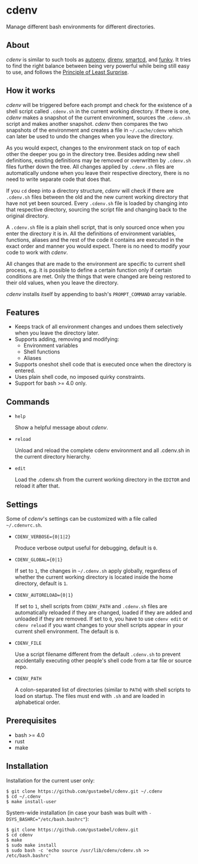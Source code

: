 # cdenv

Manage different bash environments for different directories.


## About

*cdenv* is similar to such tools as
[autoenv](https://github.com/kennethreitz/autoenv),
[direnv](https://direnv.net), [smartcd](https://github.com/cxreg/smartcd), and
[funky](https://github.com/bbugyi200/funky).
It tries to find the right balance between being very powerful while being
still easy to use, and follows the
[Principle of Least Surprise](https://en.wikipedia.org/wiki/Principle_of_least_astonishment).


## How it works

*cdenv* will be triggered before each prompt and check for the existence of a
shell script called `.cdenv.sh` in the current working directory. If there is
one, *cdenv* makes a snapshot of the current environment, sources the
`.cdenv.sh` script and makes another snapshot. *cdenv* then compares the two
snapshots of the environment and creates a file in `~/.cache/cdenv` which can
later be used to undo the changes when you leave the directory.

As you would expect, changes to the environment stack on top of each other the
deeper you go in the directory tree. Besides adding new shell definitions,
existing definitions may be removed or overwritten by `.cdenv.sh` files further
down the tree. All changes applied by `.cdenv.sh` files are automatically
undone when you leave their respective directory, there is no need to write
separate code that does that.

If you `cd` deep into a directory structure, *cdenv* will check if there are
`.cdenv.sh` files between the old and the new current working directory that
have not yet been sourced. Every `.cdenv.sh` file is loaded by changing into
that respective directory, sourcing the script file and changing back to the
original directory.

A `.cdenv.sh` file is a plain shell script, that is only sourced once when you
enter the directory it is in. All the definitions of environment variables,
functions, aliases and the rest of the code it contains are executed in the
exact order and manner you would expect. There is no need to modify your code
to work with *cdenv*.

All changes that are made to the environment are specific to current shell
process, e.g. it is possible to define a certain function only if certain
conditions are met. Only the things that were changed are being restored to
their old values, when you leave the directory.

*cdenv* installs itself by appending to bash's `PROMPT_COMMAND` array variable.


## Features

* Keeps track of all environment changes and undoes them selectively when you
  leave the directory later.
* Supports adding, removing and modifying:
    * Environment variables
    * Shell functions
    * Aliases
* Supports oneshot shell code that is executed once when the directory is entered.
* Uses plain shell code, no imposed quirky constraints.
* Support for bash >= 4.0 only.


## Commands


* `help`

    Show a helpful message about *cdenv*.

* `reload`

    Unload and reload the complete cdenv environment and all .cdenv.sh in the
    current directory hierarchy.

* `edit`

    Load the .cdenv.sh from the current working directory in the `EDITOR` and
    reload it after that.


## Settings

Some of *cdenv*'s settings can be customized with a file called `~/.cdenvrc.sh`.

* `CDENV_VERBOSE={0|1|2}`

    Produce verbose output useful for debugging, default is `0`.

* `CDENV_GLOBAL={0|1}`

    If set to `1`, the changes in `~/.cdenv.sh` apply globally, regardless of
    whether the current working directory is located inside the home directory,
    default is `1`.

* `CDENV_AUTORELOAD={0|1}`

    If set to `1`, shell scripts from `CDENV_PATH` and `.cdenv.sh` files are
    automatically reloaded if they are changed, loaded if they are added and
    unloaded if they are removed. If set to `0`, you have to use `cdenv edit` or
    `cdenv reload` if you want changes to your shell scripts appear in your
    current shell environment. The default is `0`.

* `CDENV_FILE`

    Use a script filename different from the default `.cdenv.sh` to prevent
    accidentally executing other people's shell code from a tar file or source
    repo.

* `CDENV_PATH`

    A colon-separated list of directories (similar to `PATH`) with shell
    scripts to load on startup. The files must end with `.sh` and are loaded in
    alphabetical order.


## Prerequisites

* bash >= 4.0
* rust
* make


## Installation

Installation for the current user only:

```console
$ git clone https://github.com/gustaebel/cdenv.git ~/.cdenv
$ cd ~/.cdenv
$ make install-user
```

System-wide installation (in case your bash was built with `-DSYS_BASHRC="/etc/bash.bashrc"`):

```console
$ git clone https://github.com/gustaebel/cdenv.git
$ cd cdenv
$ make
$ sudo make install
$ sudo bash -c 'echo source /usr/lib/cdenv/cdenv.sh >> /etc/bash.bashrc'
```
